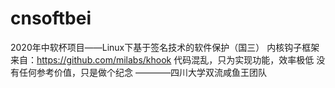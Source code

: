 # cnsoftbei
2020年中软杯项目——Linux下基于签名技术的软件保护（国三）
内核钩子框架来自：https://github.com/milabs/khook
代码混乱，只为实现功能，效率极低
没有任何参考价值，只是做个纪念
————四川大学双流咸鱼王团队
